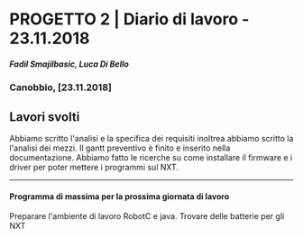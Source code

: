# PROGETTO 2 | Diario di lavoro - 23.11.2018
##### Fadil Smajilbasic, Luca Di Bello
### Canobbio, [23.11.2018]

## Lavori svolti
Abbiamo scritto l'analisi e la specifica dei requisiti inoltrea abbiamo scritto la l'analisi dei mezzi.
Il gantt preventivo è finito e inserito nella documentazione. Abbiamo fatto le ricerche su come installare il firmware e i driver per poter mettere i programmi sul NXT.

<!-- #### Problemi riscontrati e soluzioni adottate -->

---
<!-- #### Punto della situazione rispetto alla pianificazione -->


#### Programma di massima per la prossima giornata di lavoro
Preparare l'ambiente di lavoro RobotC e java.
Trovare delle batterie per gli NXT